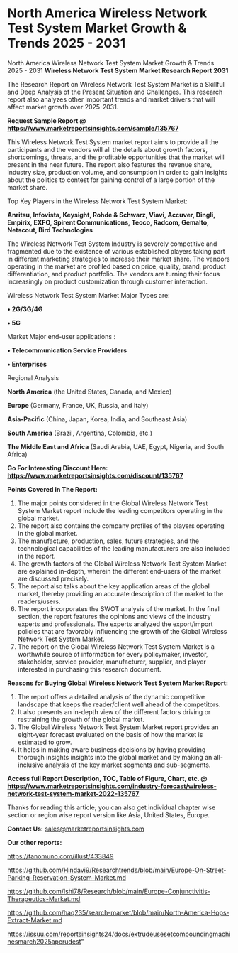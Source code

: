 # North America Wireless Network Test System Market Growth & Trends 2025 - 2031
North America Wireless Network Test System Market Growth & Trends 2025 - 2031
<strong>Wireless Network Test System Market Research Report 2031</strong>

The Research Report on Wireless Network Test System Market is a Skillful and Deep Analysis of the Present Situation and Challenges. This research report also analyzes other important trends and market drivers that will affect market growth over 2025-2031.

<strong>Request Sample Report @ <a href=https://www.marketreportsinsights.com/sample/135767>https://www.marketreportsinsights.com/sample/135767</a></strong>

This Wireless Network Test System market report aims to provide all the participants and the vendors will all the details about growth factors, shortcomings, threats, and the profitable opportunities that the market will present in the near future. The report also features the revenue share, industry size, production volume, and consumption in order to gain insights about the politics to contest for gaining control of a large portion of the market share.

Top Key Players in the Wireless Network Test System Market:

<strong>Anritsu, Infovista, Keysight, Rohde & Schwarz, Viavi, Accuver, Dingli, Empirix, EXFO, Spirent Communications, Teoco, Radcom, Gemalto, Netscout, Bird Technologies</strong>

The Wireless Network Test System Industry is severely competitive and fragmented due to the existence of various established players taking part in different marketing strategies to increase their market share. The vendors operating in the market are profiled based on price, quality, brand, product differentiation, and product portfolio. The vendors are turning their focus increasingly on product customization through customer interaction.

Wireless Network Test System Market Major Types are:

<strong>• 2G/3G/4G

• 5G</strong>

Market Major end-user applications :

<strong>• Telecommunication Service Providers

• Enterprises</strong>

Regional Analysis

</u><strong><b>North America</b></strong> (the United States, Canada, and Mexico)

<strong><b>Europe </b></strong>(Germany, France, UK, Russia, and Italy)

<strong><b>Asia-Pacific</b></strong> (China, Japan, Korea, India, and Southeast Asia)

<strong><b>South America</b></strong> (Brazil, Argentina, Colombia, etc.)

<strong><b>The Middle East and Africa</b></strong> (Saudi Arabia, UAE, Egypt, Nigeria, and South Africa)

<strong>Go For Interesting Discount Here: <a href=https://www.marketreportsinsights.com/discount/135767>https://www.marketreportsinsights.com/discount/135767</a></strong>

<strong>Points Covered in The Report:</strong>
<ol>
  <li>The major points considered in the Global Wireless Network Test System Market report include the leading competitors operating in the global market.</li>
  <li>The report also contains the company profiles of the players operating in the global market.</li>
  <li>The manufacture, production, sales, future strategies, and the technological capabilities of the leading manufacturers are also included in the report.</li>
  <li>The growth factors of the Global Wireless Network Test System Market are explained in-depth, wherein the different end-users of the market are discussed precisely.</li>
  <li>The report also talks about the key application areas of the global market, thereby providing an accurate description of the market to the readers/users.</li>
  <li>The report incorporates the SWOT analysis of the market. In the final section, the report features the opinions and views of the industry experts and professionals. The experts analyzed the export/import policies that are favorably influencing the growth of the Global Wireless Network Test System Market.</li>
  <li>The report on the Global Wireless Network Test System Market is a worthwhile source of information for every policymaker, investor, stakeholder, service provider, manufacturer, supplier, and player interested in purchasing this research document.</li>
</ol>
<strong>Reasons for Buying Global Wireless Network Test System Market Report:</strong>

<ol>
  <li>The report offers a detailed analysis of the dynamic competitive landscape that keeps the reader/client well ahead of the competitors.</li>
  <li>It also presents an in-depth view of the different factors driving or restraining the growth of the global market.</li>
  <li>The Global Wireless Network Test System Market report provides an eight-year forecast evaluated on the basis of how the market is estimated to grow.</li>
  <li>It helps in making aware business decisions by having providing thorough insights insights into the global market and by making an all-inclusive analysis of the key market segments and sub-segments.</li>
</ol>
<strong>Access full Report Description, TOC, Table of Figure, Chart, etc. @ <a href=https://www.marketreportsinsights.com/industry-forecast/wireless-network-test-system-market-2022-135767>https://www.marketreportsinsights.com/industry-forecast/wireless-network-test-system-market-2022-135767</a></strong>


Thanks for reading this article; you can also get individual chapter wise section or region wise report version like Asia, United States, Europe.

<strong>Contact Us:</strong>
sales@marketreportsinsights.com

<strong>Our other reports:</strong>

<a href=https://tanomuno.com/illust/433849>https://tanomuno.com/illust/433849</a>

<a href=https://github.com/Hindavi9/Researchtrends/blob/main/Europe-On-Street-Parking-Reservation-System-Market.md>https://github.com/Hindavi9/Researchtrends/blob/main/Europe-On-Street-Parking-Reservation-System-Market.md</a>

<a href=https://github.com/Ishi78/Research/blob/main/Europe-Conjunctivitis-Therapeutics-Market.md>https://github.com/Ishi78/Research/blob/main/Europe-Conjunctivitis-Therapeutics-Market.md</a>

<a href=https://github.com/haq235/search-market/blob/main/North-America-Hops-Extract-Market.md>https://github.com/haq235/search-market/blob/main/North-America-Hops-Extract-Market.md</a>

<a href=https://issuu.com/reportsinsights24/docs/extrudeusesetcompoundingmachinesmarch2025aperudest>https://issuu.com/reportsinsights24/docs/extrudeusesetcompoundingmachinesmarch2025aperudest</a>"

